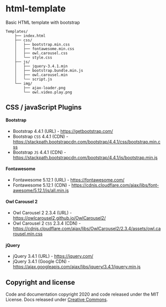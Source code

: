 # html-template
Basic HTML template with bootstrap

```text
Templates/
    ├── index.html
    ├── css/
    │   ├── bootstrap.min.css
    │   ├── fontawesome.min.css
    │   ├── owl.carousel.css
    │   └── style.css
    ├── js/
    │   ├── jquery-3.4.1.min
    │   ├── bootstrap.bundle.min.js
    │   ├── owl.carousel.min
    │   └── script.js
    └── img/
        ├── ajax-loader.png
        └── owl.video.play.png
```
## CSS / javaScript Plugins

#### Bootstrap
- Bootstrap 4.4.1 (URL) - https://getbootstrap.com/
- Bootstrap ```CSS``` 4.4.1 (CDN) - https://stackpath.bootstrapcdn.com/bootstrap/4.4.1/css/bootstrap.min.css
- Bootstrap `JS`  4.4.1 (CDN) - https://stackpath.bootstrapcdn.com/bootstrap/4.4.1/js/bootstrap.min.js

#### Fontawesome
- Fontawesome 5.12.1 (URL) - https://fontawesome.com/
- Fontawesome 5.12.1 (CDN) - https://cdnjs.cloudflare.com/ajax/libs/font-awesome/5.12.1/js/all.min.js

#### Owl Carousel 2
- Owl Carousel 2 2.3.4 (URL) - https://owlcarousel2.github.io/OwlCarousel2/
- Owl Carousel 2 `CSS` 2.3.4 (CDN) - https://cdnjs.cloudflare.com/ajax/libs/OwlCarousel2/2.3.4/assets/owl.carousel.min.css

#### jQuery
- jQuery 3.4.1 (URL) - https://jquery.com/
- jQuery 3.4.1 (Google CDN) - https://ajax.googleapis.com/ajax/libs/jquery/3.4.1/jquery.min.js


## Copyright and license

Code and documentation copyright 2020 and code released under the MIT License. Docs released under [Creative Commons](https://creativecommons.org/licenses/by/3.0/).
